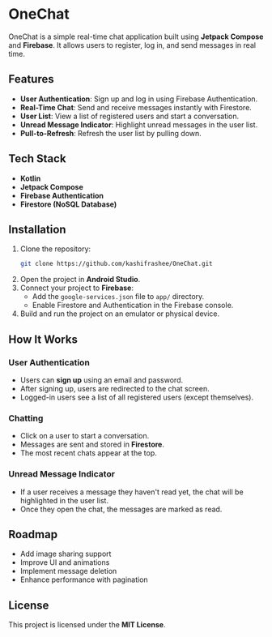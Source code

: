 # OneChat

OneChat is a simple real-time chat application built using **Jetpack Compose** and **Firebase**. It allows users to register, log in, and send messages in real time.

## Features

- **User Authentication**: Sign up and log in using Firebase Authentication.
- **Real-Time Chat**: Send and receive messages instantly with Firestore.
- **User List**: View a list of registered users and start a conversation.
- **Unread Message Indicator**: Highlight unread messages in the user list.
- **Pull-to-Refresh**: Refresh the user list by pulling down.

## Tech Stack

- **Kotlin**
- **Jetpack Compose**
- **Firebase Authentication**
- **Firestore (NoSQL Database)**

## Installation

1. Clone the repository:
   ```sh
   git clone https://github.com/kashifrashee/OneChat.git
   ```
2. Open the project in **Android Studio**.
3. Connect your project to **Firebase**:
    - Add the `google-services.json` file to `app/` directory.
    - Enable Firestore and Authentication in the Firebase console.
4. Build and run the project on an emulator or physical device.

## How It Works

### User Authentication
- Users can **sign up** using an email and password.
- After signing up, users are redirected to the chat screen.
- Logged-in users see a list of all registered users (except themselves).

### Chatting
- Click on a user to start a conversation.
- Messages are sent and stored in **Firestore**.
- The most recent chats appear at the top.

### Unread Message Indicator
- If a user receives a message they haven't read yet, the chat will be highlighted in the user list.
- Once they open the chat, the messages are marked as read.

## Roadmap

- Add image sharing support
- Improve UI and animations
- Implement message deletion
- Enhance performance with pagination

## License

This project is licensed under the **MIT License**.

